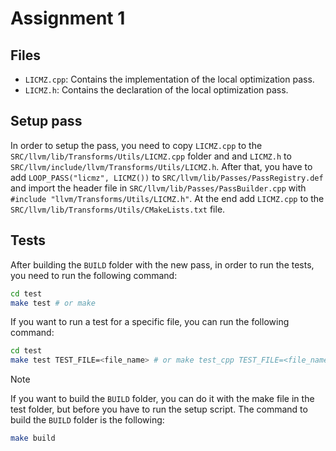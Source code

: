 # Assignment 1

## Files

- `LICMZ.cpp`: Contains the implementation of the local optimization pass.
- `LICMZ.h`: Contains the declaration of the local optimization pass.

## Setup pass

In order to setup the pass, you need to copy `LICMZ.cpp` to the `SRC/llvm/lib/Transforms/Utils/LICMZ.cpp` folder and and `LICMZ.h`  to `SRC/llvm/include/llvm/Transforms/Utils/LICMZ.h`.
After that, you have to add `LOOP_PASS("licmz", LICMZ())` to `SRC/llvm/lib/Passes/PassRegistry.def` and import the header file in `SRC/llvm/lib/Passes/PassBuilder.cpp` with `#include "llvm/Transforms/Utils/LICMZ.h"`. At the end add `LICMZ.cpp` to the `SRC/llvm/lib/Transforms/Utils/CMakeLists.txt` file.

## Tests

After building the `BUILD` folder with the new pass, in order to run the tests, you need to run the following command:

```bash
cd test
make test # or make
```

If you want to run a test for a specific file, you can run the following command:

```bash
cd test
make test TEST_FILE=<file_name> # or make test_cpp TEST_FILE=<file_name> for C++ files
```

> [!NOTE]
> If you want to build the `BUILD` folder, you can do it with the make file in the test folder, but before you have to run the setup script.
> The command to build the `BUILD` folder is the following:
>
> ```bash
> make build
> ```

